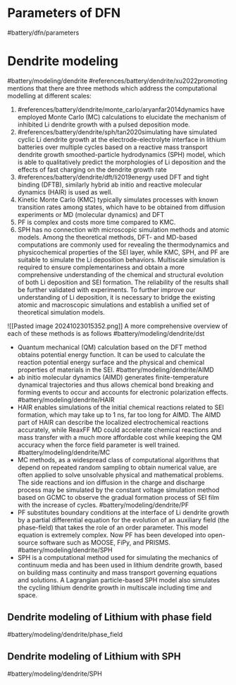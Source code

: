 # Parameters of DFN
#battery/dfn/parameters


# Dendrite modeling 
#battery/modeling/dendrite
#references/battery/dendrite/xu2022promoting mentions that there are three methods which address the computational modelling at different scales:

1. #references/battery/dendrite/monte_carlo/aryanfar2014dynamics have employed Monte Carlo (MC) calculations to elucidate the mechanism of inhibited Li dendrite growth with a pulsed deposition mode. 
2.  #references/battery/dendrite/sph/tan2020simulating have simulated cyclic Li dendrite growth at the electrode-electrolyte interface in lithium batteries over multiple cycles based on a reactive mass transport dendrite growth smoothed-particle hydrodynamics (SPH) model, which is able to qualitatively predict the morphologies of Li deposition and the effects of fast charging on the dendrite growth rate
3.  #references/battery/dendrite/dft/li2019energy used DFT and tight binding (DFTB), similarly hybrid ab initio and reactive molecular dynamics (HAIR) is used as well. 
4. Kinetic Monte Carlo (KMC) typically simulates processes with known transition rates among states, which have to be obtained from diffusion experiments or MD (molecular dynamics) and DFT
5. PF is complex and costs more time compared to KMC.
6. SPH has no connection with microscopic simulation methods and atomic models. 
Among the theoretical methods, DFT- and MD-based computations are commonly used for revealing the thermodynamics and physicochemical properties of the SEI layer, while KMC, SPH, and PF are suitable to simulate the Li deposition behaviors. Multiscale simulation is required to ensure complementariness and obtain a more comprehensive understanding of the chemical and structural evolution of both Li deposition and SEI formation. The reliability of the results shall be further validated with experiments. To further improve our understanding of Li deposition, it is necessary to bridge the existing atomic and macroscopic simulations and establish a unified set of theoretical simulation models.

![[Pasted image 20241023015352.png]]
A more comprehensive overview of each of these methods is as follows
#battery/modeling/dendrite/dst
- Quantum mechanical (QM) calculation based on the DFT method obtains potential energy function. It can be used to calculate the reaction potential energy surface and the physical and chemical properties of materials in the SEI.
#battery/modeling/dendrite/AIMD
- ab initio molecular dynamics (AIMD) generates finite-temperature dynamical trajectories and thus allows chemical bond breaking and forming events to occur and accounts for electronic polarization effects.
#battery/modeling/dendrite/HAIR
- HAIR enables simulations of the initial chemical reactions related to SEI formation, which may take up to 1 ns, far too long for AIMD. The AIMD part of HAIR can describe the localized electrochemical reactions accurately, while ReaxFF MD could accelerate chemical reactions and mass transfer with a much more affordable cost while keeping the QM accuracy when the force field parameter is well trained.
#battery/modeling/dendrite/MC
- MC methods, as a widespread class of computational algorithms that depend on repeated random sampling to obtain numerical value, are often applied to solve unsolvable physical and mathematical problems. The side reactions and ion diffusion in the charge and discharge process may be simulated by the constant voltage simulation method based on GCMC to observe the gradual formation process of SEI film with the increase of cycles.
#battery/modeling/dendrite/PF
- PF substitutes boundary conditions at the interface of Li dendrite growth by a partial differential equation for the evolution of an auxiliary field (the phase-field) that takes the role of an order parameter. This model equation is extremely complex. Now PF has been developed into open-source software such as MOOSE, FiPy, and PRISMS.
#battery/modeling/dendrite/SPH
- SPH is a computational method used for simulating the mechanics of continuum media and has been used in lithium dendrite growth, based on building mass continuity and mass transport governing equations and solutions. A Lagrangian particle-based SPH model also simulates the cycling lithium dendrite growth in multiscale including time and space.
## Dendrite modeling of Lithium with phase field
#battery/modeling/dendrite/phase_field

## Dendrite modeling of Lithium with SPH
#battery/modeling/dendrite/SPH